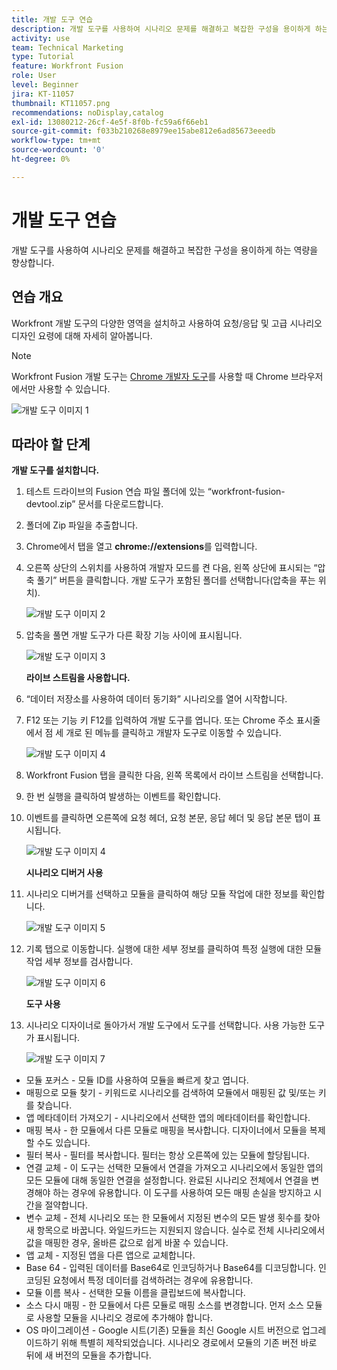 ```yaml
---
title: 개발 도구 연습
description: 개발 도구를 사용하여 시나리오 문제를 해결하고 복잡한 구성을 용이하게 하는 역량을 향상합니다.
activity: use
team: Technical Marketing
type: Tutorial
feature: Workfront Fusion
role: User
level: Beginner
jira: KT-11057
thumbnail: KT11057.png
recommendations: noDisplay,catalog
exl-id: 13080212-26cf-4e5f-8f0b-fc59a6f66eb1
source-git-commit: f033b210268e8979ee15abe812e6ad85673eeedb
workflow-type: tm+mt
source-wordcount: '0'
ht-degree: 0%

---
```


# 개발 도구 연습

개발 도구를 사용하여 시나리오 문제를 해결하고 복잡한 구성을 용이하게 하는 역량을 향상합니다.

## 연습 개요

Workfront 개발 도구의 다양한 영역을 설치하고 사용하여 요청/응답 및 고급 시나리오 디자인 요령에 대해 자세히 알아봅니다.

>[!NOTE]
>
>Workfront Fusion 개발 도구는 [Chrome 개발자 도구](https://developer.chrome.com/docs/devtools/)를 사용할 때 Chrome 브라우저에서만 사용할 수 있습니다.

![개발 도구 이미지 1](../12-exercises/assets/devtool-walkthrough-1.png)

## 따라야 할 단계

**개발 도구를 설치합니다.**

1. 테스트 드라이브의 Fusion 연습 파일 폴더에 있는 “workfront-fusion-devtool.zip” 문서를 다운로드합니다.
1. 폴더에 Zip 파일을 추출합니다.
1. Chrome에서 탭을 열고 **chrome://extensions**&#x200B;를 입력합니다.
1. 오른쪽 상단의 스위치를 사용하여 개발자 모드를 켠 다음, 왼쪽 상단에 표시되는 “압축 풀기” 버튼을 클릭합니다. 개발 도구가 포함된 폴더를 선택합니다(압축을 푸는 위치).

   ![개발 도구 이미지 2](../12-exercises/assets/devtool-walkthrough-2.png)

1. 압축을 풀면 개발 도구가 다른 확장 기능 사이에 표시됩니다.

   ![개발 도구 이미지 3](../12-exercises/assets/devtool-walkthrough-3.png)

   **라이브 스트림을 사용합니다.**

1. “데이터 저장소를 사용하여 데이터 동기화” 시나리오를 열어 시작합니다.
1. F12 또는 기능 키 F12를 입력하여 개발 도구를 엽니다. 또는 Chrome 주소 표시줄에서 점 세 개로 된 메뉴를 클릭하고 개발자 도구로 이동할 수 있습니다.

   ![개발 도구 이미지 4](../12-exercises/assets/navigate-to-devtools.png)

1. Workfront Fusion 탭을 클릭한 다음, 왼쪽 목록에서 라이브 스트림을 선택합니다.
1. 한 번 실행을 클릭하여 발생하는 이벤트를 확인합니다.
1. 이벤트를 클릭하면 오른쪽에 요청 헤더, 요청 본문, 응답 헤더 및 응답 본문 탭이 표시됩니다.

   ![개발 도구 이미지 4](../12-exercises/assets/devtool-walkthrough-4.png)

   **시나리오 디버거 사용**

1. 시나리오 디버거를 선택하고 모듈을 클릭하여 해당 모듈 작업에 대한 정보를 확인합니다.

   ![개발 도구 이미지 5](../12-exercises/assets/devtool-walkthrough-5.png)

1. 기록 탭으로 이동합니다. 실행에 대한 세부 정보를 클릭하여 특정 실행에 대한 모듈 작업 세부 정보를 검사합니다.

   ![개발 도구 이미지 6](../12-exercises/assets/devtool-walkthrough-6.png)

   **도구 사용**

1. 시나리오 디자이너로 돌아가서 개발 도구에서 도구를 선택합니다. 사용 가능한 도구가 표시됩니다.

   ![개발 도구 이미지 7](../12-exercises/assets/devtool-walkthrough-7.png)

+ 모듈 포커스 - 모듈 ID를 사용하여 모듈을 빠르게 찾고 엽니다.
+ 매핑으로 모듈 찾기 - 키워드로 시나리오를 검색하여 모듈에서 매핑된 값 및/또는 키를 찾습니다.
+ 앱 메타데이터 가져오기 - 시나리오에서 선택한 앱의 메타데이터를 확인합니다.
+ 매핑 복사 - 한 모듈에서 다른 모듈로 매핑을 복사합니다. 디자이너에서 모듈을 복제할 수도 있습니다.
+ 필터 복사 - 필터를 복사합니다. 필터는 항상 오른쪽에 있는 모듈에 할당됩니다.
+ 연결 교체 - 이 도구는 선택한 모듈에서 연결을 가져오고 시나리오에서 동일한 앱의 모든 모듈에 대해 동일한 연결을 설정합니다. 완료된 시나리오 전체에서 연결을 변경해야 하는 경우에 유용합니다. 이 도구를 사용하여 모든 매핑 손실을 방지하고 시간을 절약합니다.
+ 변수 교체 - 전체 시나리오 또는 한 모듈에서 지정된 변수의 모든 발생 횟수를 찾아 새 항목으로 바꿉니다. 와일드카드는 지원되지 않습니다. 실수로 전체 시나리오에서 값을 매핑한 경우, 올바른 값으로 쉽게 바꿀 수 있습니다.
+ 앱 교체 - 지정된 앱을 다른 앱으로 교체합니다.
+ Base 64 - 입력된 데이터를 Base64로 인코딩하거나 Base64를 디코딩합니다. 인코딩된 요청에서 특정 데이터를 검색하려는 경우에 유용합니다.
+ 모듈 이름 복사 - 선택한 모듈 이름을 클립보드에 복사합니다.
+ 소스 다시 매핑 - 한 모듈에서 다른 모듈로 매핑 소스를 변경합니다. 먼저 소스 모듈로 사용할 모듈을 시나리오 경로에 추가해야 합니다.
+ OS 마이그레이션 - Google 시트(기존) 모듈을 최신 Google 시트 버전으로 업그레이드하기 위해 특별히 제작되었습니다. 시나리오 경로에서 모듈의 기존 버전 바로 뒤에 새 버전의 모듈을 추가합니다.

